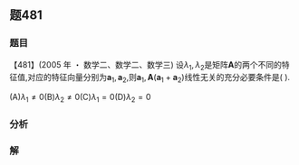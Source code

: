 ## 题481
### 题目
【481】(2005 年 ・ 数学二、数学二、数学三) 设${\lambda }_{1},{\lambda }_{2}$是矩阵$\mathbf{A}$的两个不同的特征值,对应的特征向量分别为${\mathbf{a}}_{1},{\mathbf{a}}_{2}$,则${\mathbf{a}}_{1},\mathbf{A}( {{\mathbf{a}}_{1} + {\mathbf{a}}_{2}})$线性无关的充分必要条件是( ).

(A)${\lambda }_{1} \neq  0$(B)${\lambda }_{2} \neq  0$(C)${\lambda }_{1} = 0$(D)${\lambda }_{2} = 0$ 
### 分析

### 解